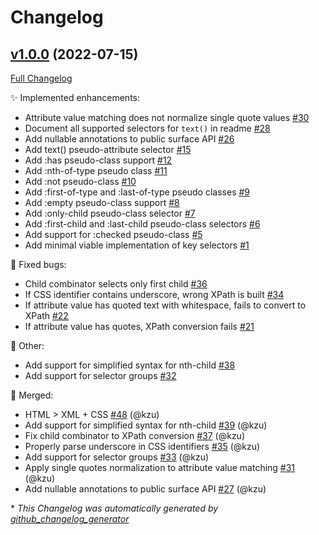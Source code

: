 # Changelog

## [v1.0.0](https://github.com/devlooped/web/tree/v1.0.0) (2022-07-15)

[Full Changelog](https://github.com/devlooped/web/compare/23dbc1d83526813ee629825930bdda91276be196...v1.0.0)

:sparkles: Implemented enhancements:

- Attribute value matching does not normalize single quote values [\#30](https://github.com/devlooped/web/issues/30)
- Document all supported selectors for `text()` in readme [\#28](https://github.com/devlooped/web/issues/28)
- Add nullable annotations to public surface API [\#26](https://github.com/devlooped/web/issues/26)
- Add text\(\) pseudo-attribute selector [\#15](https://github.com/devlooped/web/issues/15)
- Add :has pseudo-class support [\#12](https://github.com/devlooped/web/issues/12)
- Add :nth-of-type pseudo class [\#11](https://github.com/devlooped/web/issues/11)
- Add :not pseudo-class [\#10](https://github.com/devlooped/web/issues/10)
- Add :first-of-type and :last-of-type pseudo classes [\#9](https://github.com/devlooped/web/issues/9)
- Add :empty pseudo-class support [\#8](https://github.com/devlooped/web/issues/8)
- Add :only-child pseudo-class selector [\#7](https://github.com/devlooped/web/issues/7)
- Add :first-child and :last-child pseudo-class selectors [\#6](https://github.com/devlooped/web/issues/6)
- Add support for :checked pseudo-class [\#5](https://github.com/devlooped/web/issues/5)
- Add minimal viable implementation of key selectors [\#1](https://github.com/devlooped/web/issues/1)

:bug: Fixed bugs:

- Child combinator selects only first child [\#36](https://github.com/devlooped/web/issues/36)
- If CSS identifier contains underscore, wrong XPath is built [\#34](https://github.com/devlooped/web/issues/34)
- If attribute value has quoted text with whitespace, fails to convert to XPath [\#22](https://github.com/devlooped/web/issues/22)
- If attribute value has quotes, XPath conversion fails [\#21](https://github.com/devlooped/web/issues/21)

:hammer: Other:

- Add support for simplified syntax for nth-child [\#38](https://github.com/devlooped/web/issues/38)
- Add support for selector groups [\#32](https://github.com/devlooped/web/issues/32)

:twisted_rightwards_arrows: Merged:

- HTML \> XML + CSS [\#48](https://github.com/devlooped/web/pull/48) (@kzu)
- Add support for simplified syntax for nth-child [\#39](https://github.com/devlooped/web/pull/39) (@kzu)
- Fix child combinator to XPath conversion [\#37](https://github.com/devlooped/web/pull/37) (@kzu)
- Properly parse underscore in CSS identifiers [\#35](https://github.com/devlooped/web/pull/35) (@kzu)
- Add support for selector groups [\#33](https://github.com/devlooped/web/pull/33) (@kzu)
- Apply single quotes normalization to attribute value matching [\#31](https://github.com/devlooped/web/pull/31) (@kzu)
- Add nullable annotations to public surface API [\#27](https://github.com/devlooped/web/pull/27) (@kzu)



\* *This Changelog was automatically generated by [github_changelog_generator](https://github.com/github-changelog-generator/github-changelog-generator)*
